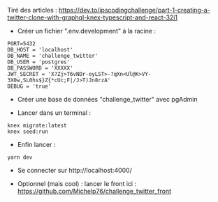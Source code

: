 Tiré des articles : 
https://dev.to/ipscodingchallenge/part-1-creating-a-twitter-clone-with-graphql-knex-typescript-and-react-32i1

- Créer un fichier ".env.development" à la racine :
```
PORT=5432
DB_HOST = 'localhost'
DB_NAME = 'challenge_twitter'
DB_USER = 'postgres'
DB_PASSWORD = 'XXXXX'
JWT_SECRET = 'X?Zj>T6vNDr-oyLST>-?qXn<Ul@K>VY-3X0w,SL0hs$}Z{*cUc;F|/J>T)Jn8rzA'
DEBUG = 'true'
```
- Créer une base de données "challenge_twitter" avec pgAdmin
  
- Lancer dans un terminal :

```
knex migrate:latest
knex seed:run
```
 
- Enfin lancer :
```
yarn dev
```

- Se connecter sur http://localhost:4000/

- Optionnel (mais cool) : lancer le front ici : https://github.com/Michelp76/challenge_twitter_front
